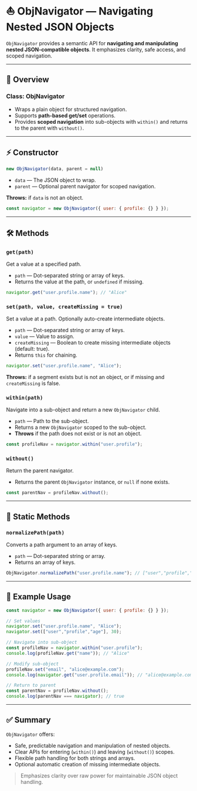 # ⛵ ObjNavigator — Navigating Nested JSON Objects

`ObjNavigator` provides a semantic API for **navigating and manipulating nested JSON-compatible objects**. It emphasizes clarity, safe access, and scoped navigation.

---

## 🔹 Overview

### Class: ObjNavigator

* Wraps a plain object for structured navigation.
* Supports **path-based get/set** operations.
* Provides **scoped navigation** into sub-objects with `within()` and returns to the parent with `without()`.

---

## ⚡ Constructor

```js
new ObjNavigator(data, parent = null)
```

* `data` — The JSON object to wrap.
* `parent` — Optional parent navigator for scoped navigation.

**Throws:** if `data` is not an object.

```js
const navigator = new ObjNavigator({ user: { profile: {} } });
```

---

## 🛠️ Methods

### `get(path)`

Get a value at a specified path.

* `path` — Dot-separated string or array of keys.
* Returns the value at the path, or `undefined` if missing.

```js
navigator.get("user.profile.name"); // "Alice"
```

### `set(path, value, createMissing = true)`

Set a value at a path. Optionally auto-create intermediate objects.

* `path` — Dot-separated string or array of keys.
* `value` — Value to assign.
* `createMissing` — Boolean to create missing intermediate objects (default: true).
* Returns `this` for chaining.

```js
navigator.set("user.profile.name", "Alice");
```

**Throws:** if a segment exists but is not an object, or if missing and `createMissing` is false.

### `within(path)`

Navigate into a sub-object and return a new `ObjNavigator` child.

* `path` — Path to the sub-object.
* Returns a new `ObjNavigator` scoped to the sub-object.
* **Throws** if the path does not exist or is not an object.

```js
const profileNav = navigator.within("user.profile");
```

### `without()`

Return the parent navigator.

* Returns the parent `ObjNavigator` instance, or `null` if none exists.

```js
const parentNav = profileNav.without();
```

---

## 📌 Static Methods

### `normalizePath(path)`

Converts a path argument to an array of keys.

* `path` — Dot-separated string or array.
* Returns an array of keys.

```js
ObjNavigator.normalizePath("user.profile.name"); // ["user","profile","name"]
```

---

## 🔗 Example Usage

```js
const navigator = new ObjNavigator({ user: { profile: {} } });

// Set values
navigator.set("user.profile.name", "Alice");
navigator.set(["user","profile","age"], 30);

// Navigate into sub-object
const profileNav = navigator.within("user.profile");
console.log(profileNav.get("name")); // "Alice"

// Modify sub-object
profileNav.set("email", "alice@example.com");
console.log(navigator.get("user.profile.email")); // "alice@example.com"

// Return to parent
const parentNav = profileNav.without();
console.log(parentNav === navigator); // true
```

---

## ✅ Summary

`ObjNavigator` offers:

* Safe, predictable navigation and manipulation of nested objects.
* Clear APIs for entering (`within()`) and leaving (`without()`) scopes.
* Flexible path handling for both strings and arrays.
* Optional automatic creation of missing intermediate objects.

> Emphasizes clarity over raw power for maintainable JSON object handling.
